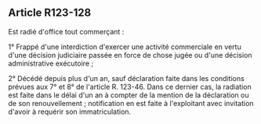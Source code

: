 Article R123-128
----
Est radié d'office tout commerçant :

1° Frappé d'une interdiction d'exercer une activité commerciale en vertu d'une
décision judiciaire passée en force de chose jugée ou d'une décision
administrative exécutoire ;

2° Décédé depuis plus d'un an, sauf déclaration faite dans les conditions
prévues aux 7° et 8° de l'article R. 123-46. Dans ce dernier cas, la radiation
est faite dans le délai d'un an à compter de la mention de la déclaration ou de
son renouvellement ; notification en est faite à l'exploitant avec invitation
d'avoir à requérir son immatriculation.
